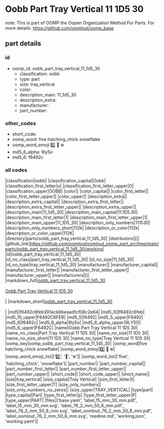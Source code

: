 # Oobb Part Tray Vertical 11 1D5 30  

note: This is part of OOMP the Oopen Organization Method For Parts. For more details: https://github.com/oomlout/oomp_base

##  part details





### id
* oomp_id: oobb_part_tray_vertical_11_1d5_30
  * classification: oobb
  * type: part
  * size: tray_vertical
  * color: 
  * description_main: 11_1d5_30
  * description_extra: 
  * manufacturer: 
  * part_number: 

### other_codes
* short_code: 
* oomp_word: five hatching_chick snowflake
* oomp_word_emoji :five: :hatching_chick: :snowflake:
* md5_6_alpha: 9ly5o
* md5_6: f6492c

### all codes 
|classification|oobb|
|classification_capital|Oobb|
|classification_first_letter|o|
|classification_first_letter_upper|O|
|classification_upper|OOBB|
|color||
|color_capital||
|color_first_letter||
|color_first_letter_upper||
|color_upper||
|description_extra||
|description_extra_capital||
|description_extra_first_letter||
|description_extra_first_letter_upper||
|description_extra_upper||
|description_main|11_1d5_30|
|description_main_capital|11.1D5.30|
|description_main_first_letter|1|
|description_main_first_letter_upper|1|
|description_main_upper|11_1D5_30|
|description_only_numbers|111530|
|description_only_numbers_short|112k|
|description_or_color|112k|
|description_or_color_upper|112K|
|directory|parts/oobb_part_tray_vertical_11_1d5_30|
|distributors|[]|
|github_link|https://github.com/oomlout/oomlout_oomp_part_src/tree/main/parts/oobb_part_tray_vertical_11_1d5_30/working|
|id|oobb_part_tray_vertical_11_1d5_30|
|id_no_class|part_tray_vertical_11_1d5_30|
|id_no_size|11_1d5_30|
|id_no_type|tray_vertical_11_1d5_30|
|manufacturer||
|manufacturer_capital||
|manufacturer_first_letter||
|manufacturer_first_letter_upper||
|manufacturer_upper||
|manufacturers|[]|
|markdown_full|[oobb_part_tray_vertical_11_1d5_30](https://github.com/oomlout/oomlout_oomp_part_src/tree/main/parts/oobb_part_tray_vertical_11_1d5_30/working)<br>[](https://github.com/oomlout/oomlout_oomp_part_src/tree/main/parts/oobb_part_tray_vertical_11_1d5_30/working)<br>[Oobb Part Tray Vertical 11 1D5 30](https://github.com/oomlout/oomlout_oomp_part_src/tree/main/parts/oobb_part_tray_vertical_11_1d5_30/working)<br><br>|
|markdown_short|[oobb_part_tray_vertical_11_1d5_30](https://github.com/oomlout/oomlout_oomp_part_src/tree/main/parts/oobb_part_tray_vertical_11_1d5_30/working)<br><br>|
|md5|f6492c6feb391ecb6beaad1cf08c2e64|
|md5_10|f6492c6feb|
|md5_10_upper|F6492C6FEB|
|md5_5|f6492|
|md5_5_upper|F6492|
|md5_6|f6492c|
|md5_6_alpha|9ly5o|
|md5_6_alpha_upper|9LY5O|
|md5_6_upper|F6492C|
|name|Oobb Part Tray Vertical 11 1D5 30|
|name_no_class|Part Tray Vertical 11 1D5 30|
|name_no_size|11 1D5 30|
|name_no_size_short|11 1D5 30|
|name_no_type|Tray Vertical 11 1D5 30|
|oomp_key|oomp_oobb_part_tray_vertical_11_1d5_30|
|oomp_word|five hatching_chick snowflake|
|oomp_word_emoji|:five: :hatching_chick: :snowflake:|
|oomp_word_emoji_list|[':five:', ':hatching_chick:', ':snowflake:']|
|oomp_word_list|['five', 'hatching_chick', 'snowflake']|
|part_number||
|part_number_capital||
|part_number_first_letter||
|part_number_first_letter_upper||
|part_number_upper||
|short_code||
|short_code_upper||
|short_name||
|size|tray_vertical|
|size_capital|Tray Vertical|
|size_first_letter|t|
|size_first_letter_upper|T|
|size_only_numbers||
|size_only_numbers_no_zeros||
|size_upper|TRAY_VERTICAL|
|type|part|
|type_capital|Part|
|type_first_letter|p|
|type_first_letter_upper|P|
|type_upper|PART|
|files|['base.yaml', 'label_15_mm_30_mm.pdf', 'label_15_mm_30_mm.svg', 'label_76_2_mm_50_8_mm.pdf', 'label_76_2_mm_50_8_mm.svg', 'label_oomlout_76_2_mm_50_8_mm.pdf', 'label_oomlout_76_2_mm_50_8_mm.svg', 'readme.md', 'working.json', 'working.yaml']|
